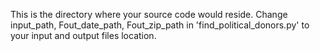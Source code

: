 This is the directory where your source code would reside.
Change input_path, Fout_date_path, Fout_zip_path in 'find_political_donors.py' to your input and output files location.
